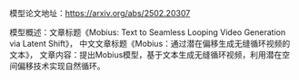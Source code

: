 模型论文地址：https://arxiv.org/abs/2502.20307

模型概述：文章标题《Mobius: Text to Seamless Looping Video Generation via Latent Shift》，
中文文章标题《Mobius：通过潜在偏移生成无缝循环视频的文本》，
文章内容：提出Mobius模型，基于文本生成无缝循环视频，利用潜在空间偏移技术实现自然循环。
